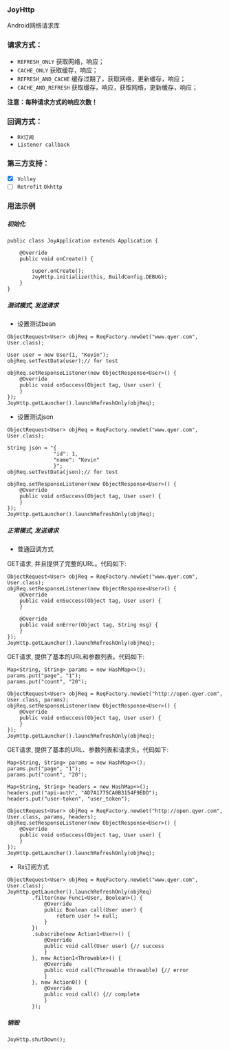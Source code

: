 ### JoyHttp

Android网络请求库

### 请求方式：  
- `REFRESH_ONLY` 获取网络，响应；
- `CACHE_ONLY` 获取缓存，响应；
- `REFRESH_AND_CACHE` 缓存过期了，获取网络，更新缓存，响应；
- `CACHE_AND_REFRESH` 获取缓存，响应，获取网络，更新缓存，响应；

**注意：每种请求方式的响应次数！**

### 回调方式：
- `RX订阅`
- `Listener callback`

### 第三方支持：
- [x] `Volley`
- [ ] `Retrofit` `Okhttp`

### 用法示例

##### 初始化

```
public class JoyApplication extends Application {

    @Override
    public void onCreate() {

        super.onCreate();
        JoyHttp.initialize(this, BuildConfig.DEBUG);
    }
}
```

##### 测试模式, 发送请求

- 设置测试bean

```
ObjectRequest<User> objReq = ReqFactory.newGet("www.qyer.com", User.class);

User user = new User(1, "Kevin");
objReq.setTestData(user);// for test

objReq.setResponseListener(new ObjectResponse<User>() {
    @Override
    public void onSuccess(Object tag, User user) {
    }
});
JoyHttp.getLauncher().launchRefreshOnly(objReq);
```

- 设置测试json

```
ObjectRequest<User> objReq = ReqFactory.newGet("www.qyer.com", User.class);

String json = "{
               "id": 1,
               "name": "Kevin"
               }";
objReq.setTestData(json);// for test

objReq.setResponseListener(new ObjectResponse<User>() {
    @Override
    public void onSuccess(Object tag, User user) {
    }
});
JoyHttp.getLauncher().launchRefreshOnly(objReq);
```

##### 正常模式, 发送请求

- 普通回调方式

GET请求, 并且提供了完整的URL。代码如下:

```
ObjectRequest<User> objReq = ReqFactory.newGet("www.qyer.com", User.class);
objReq.setResponseListener(new ObjectResponse<User>() {
    @Override
    public void onSuccess(Object tag, User user) {
    }

    @Override
    public void onError(Object tag, String msg) {
    }
});
JoyHttp.getLauncher().launchRefreshOnly(objReq);
```

GET请求, 提供了基本的URL和参数列表。代码如下:

```
Map<String, String> params = new HashMap<>();
params.put("page", "1");
params.put("count", "20");

ObjectRequest<User> objReq = ReqFactory.newGet("http://open.qyer.com", User.class, params);
objReq.setResponseListener(new ObjectResponse<User>() {
    @Override
    public void onSuccess(Object tag, User user) {
    }
});
JoyHttp.getLauncher().launchRefreshOnly(objReq);
```

GET请求, 提供了基本的URL、参数列表和请求头。代码如下:

```
Map<String, String> params = new HashMap<>();
params.put("page", "1");
params.put("count", "20");

Map<String, String> headers = new HashMap<>();
headers.put("api-auth", "AD7A1775CA0B3154F9EDD");
headers.put("user-token", "user_token");

ObjectRequest<User> objReq = ReqFactory.newGet("http://open.qyer.com", User.class, params, headers);
objReq.setResponseListener(new ObjectResponse<User>() {
    @Override
    public void onSuccess(Object tag, User user) {
    }
});
JoyHttp.getLauncher().launchRefreshOnly(objReq);
```

- Rx订阅方式

```
ObjectRequest<User> objReq = ReqFactory.newGet("www.qyer.com", User.class);
JoyHttp.getLauncher().launchRefreshOnly(objReq)
        .filter(new Func1<User, Boolean>() {
            @Override
            public Boolean call(User user) {
                return user != null;
            }
        })
        .subscribe(new Action1<User>() {
            @Override
            public void call(User user) {// success
            }
        }, new Action1<Throwable>() {
            @Override
            public void call(Throwable throwable) {// error
            }
        }, new Action0() {
            @Override
            public void call() {// complete
            }
        });
```

##### 销毁

```
JoyHttp.shutDown();
```
